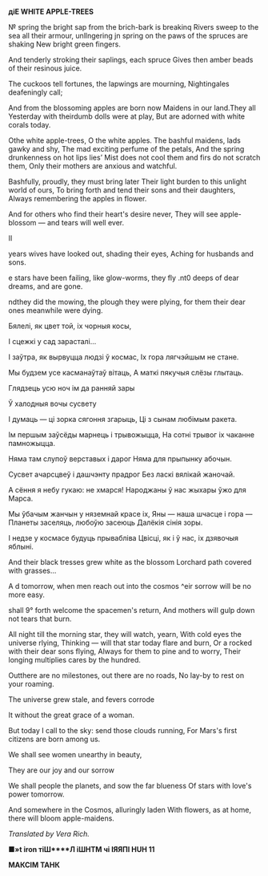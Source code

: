  
**діЕ WHITE APPLE-TREES**

№ spring the bright sap from the brich-bark is breakinq Rivers sweep to the sea all their armour, unllngering jn spring on the paws of the spruces are shaking New bright green fingers.

And tenderly stroking their saplings, each spruce Gives then amber beads of their resinous juice.

The cuckoos tell fortunes, the lapwings are mourning, Nightingales deafeningly call;

And  from the blossoming apples are born now Maidens in our land.They all Yesterday with theirdumb dolls were at play, But are adorned with white corals today.

Othe white apple-trees, O the white apples. The bashful maidens, lads gawky and shy, The mad exciting perfume of the petals, And  the spring drunkenness on hot lips lies’ Mist  does not cool them and firs do not scratch them, Only their mothers are anxious and watchful.

Bashfully, proudly, they must bring later Their light burden to this unlight world of ours, To bring forth and tend their sons and their daughters, Always remembering the apples in flower.

And for others who find their heart's desire never, They  will see apple-blossom — and tears will well ever.

II

years wives have looked out, shading their eyes, Aching for husbands and sons.

e  stars have been failing, like glow-worms, they fly .nt0  deeps of dear dreams, and are gone.

ndthey did the mowing, the plough they were plying, for them their dear ones meanwhile were dying.

Бялелі, як цвет той, іх чорныя косы,

I сцежкі у сад зарасталі...

I заўтра, як вырвуцца людзі ў космас, Іх гора лягчэйшым не стане.

Мы будзем усе касманаўтаў вітаць, А маткі пякучыя слёзы глытаць.

Глядзець усю ноч ім да ранняй зары

Ў халодныя вочы сусвету

I думаць — ці зорка сягоння згарыць, Ці з сынам любімым ракета.

Ім першым заўсёды марнець і трывожыцца, На сотні трывог іх чаканне памножыцца.

Няма там слупоў верставых і дарог Няма для прыпынку абочын.

Сусвет ачарсцвеў і дашчэнту прадрог Без ласкі вялікай жаночай.

А сёння я небу гукаю: не хмарся! Народжаны ў нас жыхары ўжо для Марса.

Мы ўбачым жанчын у няземнай красе іх, Яны — наша шчасце і гора — Планеты заселяць, любоўю засеюць Далёкія сінія зоры.

I недзе у космасе будуць прывабліва Цвісці, як і ў нас, іх дзявочыя яблыні.

And their black tresses grew white as the blossom Lorchard path covered with grasses...

A  d  tomorrow, when men reach out into the cosmos ^eir sorrow will be no more easy.

shall 9° forth welcome the spacemen's return, And mothers will gulp down not tears that burn.

All night till the morning star, they will watch, yearn, With cold eyes the universe rlying, Thinking — will that star today flare and burn, Or a rocked with their dear sons flying, Always for them to pine and to worry, Their longing multiplies cares by the hundred.

Outthere are no milestones, out there are no roads, No  lay-by to rest on your roaming.

The universe grew stale, and fevers corrode

It without the great grace of a woman.

But today I call to the sky: send those clouds running, For Mars's first citizens are born among us.

We shall see women unearthy in beauty,

They are our joy and our sorrow

We shall people the planets, and sow the far blueness Of stars with love's power tomorrow.

And somewhere in the Cosmos, alluringly laden With flowers, as at home, there will bloom apple-maidens.

_Translated by Vera Rich._

■**»t iron тіШ****Л іШНТМ чі ІЯЯПІ HUH 11**

**МАКСІМ  ТАНК**
